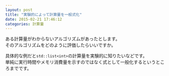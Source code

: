 ```yaml
---
layout: post
title: "実験的によって計算量を一般式化"
date: 2015-02-21 17:46:12
categories: 計算量
---
```

<p>ある計算量がわからないアルゴリズムがあったとします。<br>
そのアルゴリズムをどのように評価したらいいですか。</p>

<p>具体的な例だと<code>std::list&lt;int&gt;</code>の計算量を実験的に知りたいなどです。<br>
単純に実行時間やメモリ消費量を示すのではなく式として一般化するというところまでです。</p>
